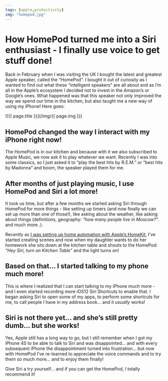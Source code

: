 ```yaml
---
tags: [apple,productivity]
img: "homepod.jpg"
---
```


# How HomePod turned me into a Siri enthusiast - I finally use voice to get stuff done!

Back in February when I was visiting the UK I bought the latest and greatest Apple speaker, called the “HomePod”. I bought it out of curiosity as I wanted to find out what these “intelligent speakers” are all about and as I’m all in the Apple’s ecosystem I decided not to invest in the Amazon’s or Google’s ones. What happened was that this speaker not only improved the way we spend our time in the kitchen, but also taught me a new way of using my iPhone! Here goes:

<!--More-->

![{{ page.title }}](/img/{{ page.img }})

## HomePod changed the way I interact with my iPhone right now!

The HomePod is in our kitchen and because with it we also subscribed to Apple Music, we now ask it to play whatever we want. Recently I was into some classics, so I just asked it to “play the best hits by R.E.M.” or “best hits by Madonna” and boom, the speaker played them for me.

## After months of just playing music, I use HomePod and Siri a lot more!

It took us time, but after a few months we started asking Siri through HomePod for more things - like setting up timers (and now finally we can set up more than one of those!), like asking about the weather, like asking about things (definitions, geography: *“how many people live in Moscow?”.* and much more..).

Recently as [I was setting up home automation with Apple’s HomeKit](/podcast-159/), I’ve started creating scenes and now when my daughter wants to do her homework she sits down at the kitchen table and shouts to the HomePod: *“Hey Siri, turn on Kitchen Table”* and the light turns on!

## Based on that... I started talking to my phone much more!

This is where I realized that I can start talking to my iPhone much more - and I even started recording more iOS12 Siri Shortcuts to enable that. I began asking Siri to open some of my apps, to perform some shortcuts for me, to call people I have in my address book... and it *usually* works!

## Siri is not there yet... and she’s still pretty dumb... but she works!

Yes, Apple still has a long way to go, but I still remember when I got my iPhone 4S to be able to talk to Siri and was disappointed... and with every subsequent iPhone the disappointment turned into frustration... but now with HomePod I’ve re-learned to appreciate the voice commands and to try them so much more... and to enjoy them finally!

Give Siri a try yourself... and if you can get the HomePod, I totally recommend it!


[n]: https://michael.gratis/nozbe
[p]: /podcast